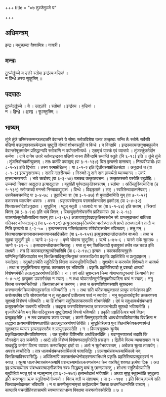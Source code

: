 +++
title = "०७ तुञ्जेतुञ्जे य"

+++
## अधिमन्त्रम्
इन्द्रः। मधुच्छन्दा वैश्वामित्रः। गायत्री।

## मन्त्रः
तु॒ञ्जेतु॑ञ्जे॒ य उत्त॑रे॒ स्तोमा॒ इन्द्र॑स्य व॒ज्रिणः॑ ।  
न वि॑न्धे अस्य सुष्टु॒तिम् ॥

## पदपाठः
तु॒ञ्जेऽतु॑ञ्जे । ये । उत्ऽत॑रे । स्तोमाः॑ । इन्द्र॑स्य । व॒ज्रिणः॑ ।  
न । वि॒न्धे॒ । अ॒स्य॒ । सु॒ऽस्तु॒तिम् ॥

## भाष्यम्
तुंजे तुंजे तस्मिंस्तस्मन्फलदातरि देवान्तरे ये सोमाः स्तोत्रविशेषा उत्तर उत्कृष्वाः सन्ति तैः स्तोमैः सर्वैरपि वज्रिणो वज्रयुक्तस्यास्येन्द्रस्य सुष्टुतिं योग्यां शोभनस्तुतिं न विन्धे । न विन्दामि । इन्द्रस्यात्यन्तगुणाबाहुल्येन देवान्तरेषूत्तमत्वेन प्रसिद्धान्यपि स्तोत्राणि न पर्याप्तानीत्यर्थः । एतामृचं यास्कं एवं व्याचप्वे । तुंजस्तुंजतेर्दान कर्मणः । दाने दानेय उत्तरे स्तोमाइन्द्रस्य वज्रिणो नास्य तैर्विन्दामि समाप्तिं स्तुतेः (नि ६-१८) इति ॥ तुंजे तुंजे । तुंजनिर्दानकर्मेत्युक्तम् । ततः कर्तरि पचाद्यच् (पा ३-१-१३४) चित इत्यन्तो दात्तत्वम् । नित्यवीप्सयोः (पा ८-१-४) इति द्विर्भावः । तस्य परमाम्रेडितम् । पा ८-१-२ इति द्वितीयस्याम्रेडितसंज्ञा । अनुदात्तं च (पा ८-१-३) इत्यनुदात्तत्वम् । दातरि दातरीत्यर्थः । निरुक्ते तु दाने दान इत्यर्थतो व्याख्यानम् । उत्तरे तृप्लवनतरणयोः । भावे ऋदोरप् (पा ३-३-५७) उच्छब्द उत्कृष्टवचनः । उत्कृष्टस्तरो यस्येति बहुव्रीहिः । उच्चब्दो निपाता अद्युदात्त इत्याद्युदात्तः । बहुव्रीहौ पूर्वपदप्रकृतिस्वरत्वम् । स्तोमाः । अर्तिस्तुस्वित्यादिना (उ १-१३९) स्तोमशब्दो मनन्तो नित्त्वादाद्युदात्तः । विन्धे । विद्लृलाभे । लट् । स्वरितेत्त्वादात्मनेपदम् । उत्तमैकवचनमिट् पा ३-४-७८ । तुदादिभ्यः शः (पा ३-१-७७) शे मुचादीनामिति नुम् (पा ७-१-५९) दकारस्य व्यत्ययेन धकारः । अस्य । प्रकृत्यस्येन्द्रस्य परामर्शादन्वादेश इदमोऽश् (पा २-४-३२) शित्त्वात्सर्वादेशोऽनुदात्तः । सुष्टुतिम् । ष्टुञ् स्तुतौ । धात्वादेः षः सः (पा ६-१-६४) इति सत्वम् । स्त्रियां क्तिन् (पा ३-३-९४) इति भावे क्तिन् । स्वित्युदात्तेनोपसर्गेण प्रादिसमासः (पा २-२-१८) उपसर्गात्सुनोतीत्यादिना षत्वम् (पा ८-३-६५) अत्राव्ययपूर्वपदप्रकृतिस्वरत्वेन सोः प्राप्तमुदात्तत्वं बाधित्वा गतिकार कोपपदात्कृत् (पा ६-२-१३९) इत्युत्तरपदप्रकृतिस्वरेण धातोरुदात्तत्वे प्राप्ते तदपवादत्वेन तादौ च निति कृत्यतौ पा ६-२-५० । इत्यनन्तरस्य गतिसंज्ञकस्य सोरेवोदात्तत्वेन भवितव्यम् । तत्तु मन् । क्तिव्याख्यानशयनासनस्थानयाजकादिक्रीताः (पा ६-२-१५१) इत्युत्तरपदान्तोदात्तत्वेन बाध्यते । तथा च सुहवां सुष्टुती हुवे । ऋग्वे २-३२-४ । वृष्णे चोदस्व सुष्टुतिम् । ऋग्वे ८-७५-६ । यास्ते राके सुमतयः । ऋग्वे २-३२-५ । इत्यादावन्तोदात्तत्वमित्याहुः । यथा तु मन् क्तिन्नित्यादौ वृत्तावुक्तं तथैव तन्न घटत इति लक्ष्यते । तत्र हि कारकाद्दत्तश्रुतयोरेवाशिषि (पा ६-२-१४८) इत्यतः । कारकादित्यनुवृत्तेः पाणिनिकृतिरित्यादावेव मन् क्तिन्नित्यादिसूत्रमित्युक्तं कारकादित्येव प्रकृतिः प्रहृतिरिति च प्रत्युदाहृतम् । स्यादेतत् । स्तूयतेऽनयेति स्तुतिरिति क्तिना करणभूतिर्गभिदीयते । सुशब्देन च करणमेव विशेष्यते न धात्वर्थः । तथा च सुष्टुतिरित्यत्र सुशब्दः कारकपर एव भविष्यति । प्रकृतिः प्रहृतिरित्यादौ तु प्रशब्दो धात्वर्थे विशेषणमेवेति तत्प्रत्युदाहरणोपपत्तिरिति । न । एवं सति सुशब्दस्य क्रिया योगाभावादुपसर्गाः क्रियायोगे (पा १-४-५९) इत्युक्ता उपसर्गसंज्ञा न स्यात् । न तथा चोपसर्गात्सुनोतिसुवतीत्यादिना षत्वं न स्यात् । ननु क्तिना करणमभिधीयते । क्रियासाधनं च करणम् । तथा च करणविशेषणस्यापि सुशब्दस्य करणान्तर्गतक्रियायोगादुपसर्गता भविष्यतीति । न । तथा सति यत्क्रियायुक्तास्तं प्रत्युप सर्गसंज्ञका इति करोत्यर्थमेव प्रति सोरुपसर्गता न तु स्तुधात्वर्थं प्रतीत्यस्य षत्वं न स्यादेव । ननु स्तुधात्वर्थद्वारैव तत्करणस्य सुशब्दो विशेषणं भविष्यति । या हि शोभना स्तुतिस्तत्करणमपि शोभनमेवेति । एवं च स्तुधात्वर्थसंबन्धात्तं प्रत्युपसर्गत्वेन षत्वमपि भविष्यति । तद्द्वारा करणविशेषणत्त्वात् कारकवचनोऽपि सुशब्दो भविष्यतीति । वृत्त्यविरोधेनैव मन् क्तिनादिसूत्रस्य सुष्टुतिशब्दो विषयो भविष्यति । प्रकृतिः प्रहृतिरित्यत्र भावे क्तिन् प्रत्युदाहृतेति । न तत्र प्रशब्दस्य करण परत्वम् । करणे क्तिनुदाहरणेऽपि धात्वर्थमात्रविशेषणतैव विवक्षिता न तद्द्वारा प्रत्ययार्थविशेषणतापीति तत्प्रत्युदाहरणोपपत्तिरिति । सुष्टुतिरित्यत्र पुनः क्तिनभिधेयकरणपर्यन्तं सुशब्दस्य व्यापार इत्यदाहरणतैव न प्रत्युदाहरणतेति । न । किमत्रसुशब्दः श्रुत्यैव प्रकृतिप्रत्ययार्थोभयविशेषणपरः । उत शुत्यैकं विशिनष्टि अर्थादितरदिति । यदाप्युभयपरत्वं तदापि किं यौगपद्येन उत क्रमेणेति । आद्ये प्रति विशेष्यं विशेषणपदावृत्तिरिति प्रसङ्गः । द्वितीये विरम्य व्यापारापातः न च शब्दबुद्धि कर्मणां विरम्य व्यापारः कस्यचिद्दृष्ट इष्टो वा । अतो न श्रुतोभयपरत्वम् । अथैकत्र श्रुत्या तात्पर्यम् । अपरत्र त्वर्थादिति । तत्र धात्वर्थसंबन्धस्यार्थिकत्वे षत्वासिद्धिः । प्रत्ययार्थसंबन्धस्यार्थिकत्वे मन् क्तिन्नित्यादिस्वरासिद्धिः । अर्थिकेनापि कारकसंबन्धेनोदाहरणत्वाभिधाने प्रकृतिः प्रहृतिरित्याप्रत्युदाहरणं न स्यात् । श्रुत्या धात्वर्धमात्रसंबन्धस्यापि प्रशब्दस्यार्थात्तत्करणसंबन्धः केन वारयितुं शक्यत इत्येषा दिक् । अत इह प्रत्ययार्थमात्र संबन्धवरत्वाङ्गीकारेण स्वरः सिद्ध्यतु षत्वं तु छान्दसमस्तु । शोभना स्तुतिर्यस्यामिति बहुव्रीहिर्वा भवतु एवं च नञ्सुभ्याम् (पा ६-२-१७२) इत्यन्तोदात्तं भविष्यति । अथवा सुष्ठु स्तुवन्तीति सुष्टुतय इति करणभूता ऋचः स्तुतिशब्देनोच्यन्ते । क्तिच् क्तौ च संज्ञायाम् । पा ३- -१७४ । इति क्तिच् व्रत्यये सति चित्त्वादन्तोदात्तता भविष्यति । न च करणीभूतानामृचां कर्तृप्रत्ययेन क्तिचा कथमभिधानमिति वाच्यम् । काष्ठानि पचन्तीतिवत्तासामपि स्वव्यापारप्राधान्य विवक्षया करणत्वोपपत्तेरिति ॥ ७ ॥